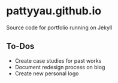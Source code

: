 # pattyyau.github.io
Source code for portfolio running on Jekyll

## To-Dos
- Create case studies for past works
- Document redesign process on blog
- Create new personal logo
